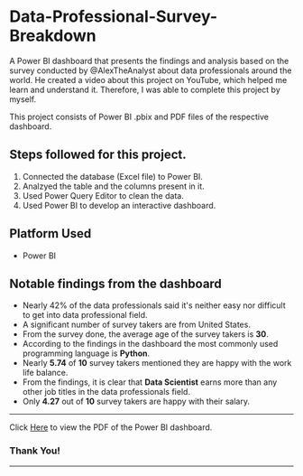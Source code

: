 # Data-Professional-Survey-Breakdown
A Power BI dashboard that presents the findings and analysis based on the survey conducted by @AlexTheAnalyst about data professionals around the world. He created a video about this project on YouTube, which helped me learn and understand it. Therefore, I was able to complete this project by myself.

This project consists of Power BI .pbix and PDF files of the respective dashboard.

## Steps followed for this project.

1. Connected the database (Excel file) to Power BI.
2. Analzyed the table and the columns present in it.
3. Used Power Query Editor to clean the data.
4. Used Power BI to develop an interactive dashboard.


## Platform Used

- Power BI


## Notable findings from the dashboard

- Nearly 42% of the data professionals said it's neither easy nor difficult to get into data professional field.
- A significant number of survey takers are from United States.
- From the survey done, the average age of the survey takers is **30**.
- According to the findings in the dashboard the most commonly used programming language is **Python**.
- Nearly **5.74** of **10** survey takers mentioned they are happy with the work life balance.
- From the findings, it is clear that **Data Scientist** earns more than any other job titles in the data professionals field.
- Only **4.27** out of **10** survey takers are happy with their salary.

***
Click [Here](https://github.com/benjomathew/Data-Professional-Survey-Breakdown/issues/3) to view the PDF of the Power BI dashboard.

### Thank You!
***
